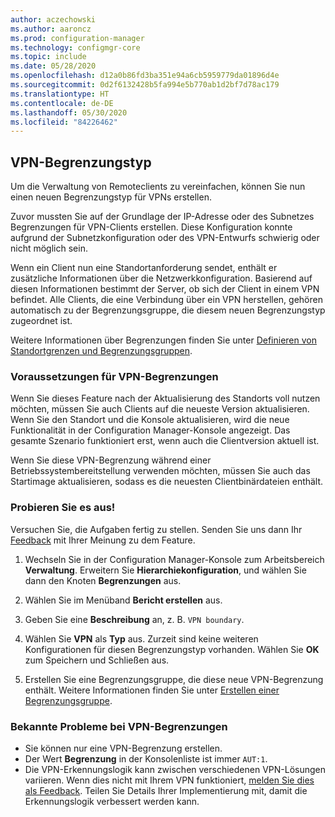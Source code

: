 ```yaml
---
author: aczechowski
ms.author: aaroncz
ms.prod: configuration-manager
ms.technology: configmgr-core
ms.topic: include
ms.date: 05/28/2020
ms.openlocfilehash: d12a0b86fd3ba351e94a6cb5959779da01896d4e
ms.sourcegitcommit: 0d2f6132428b5fa994e5b770ab1d2bf7d78ac179
ms.translationtype: HT
ms.contentlocale: de-DE
ms.lasthandoff: 05/30/2020
ms.locfileid: "84226462"
---
```

## <a name="vpn-boundary-type"></a><a name="bkmk_vpn"></a> VPN-Begrenzungstyp

<!--7020519-->

Um die Verwaltung von Remoteclients zu vereinfachen, können Sie nun einen neuen Begrenzungstyp für VPNs erstellen.

Zuvor mussten Sie auf der Grundlage der IP-Adresse oder des Subnetzes Begrenzungen für VPN-Clients erstellen. Diese Konfiguration konnte aufgrund der Subnetzkonfiguration oder des VPN-Entwurfs schwierig oder nicht möglich sein.

Wenn ein Client nun eine Standortanforderung sendet, enthält er zusätzliche Informationen über die Netzwerkkonfiguration. Basierend auf diesen Informationen bestimmt der Server, ob sich der Client in einem VPN befindet. Alle Clients, die eine Verbindung über ein VPN herstellen, gehören automatisch zu der Begrenzungsgruppe, die diesem neuen Begrenzungstyp zugeordnet ist.

Weitere Informationen über Begrenzungen finden Sie unter [Definieren von Standortgrenzen und Begrenzungsgruppen](../../../../servers/deploy/configure/define-site-boundaries-and-boundary-groups.md).

### <a name="prerequisites-for-vpn-boundary"></a>Voraussetzungen für VPN-Begrenzungen

Wenn Sie dieses Feature nach der Aktualisierung des Standorts voll nutzen möchten, müssen Sie auch Clients auf die neueste Version aktualisieren. Wenn Sie den Standort und die Konsole aktualisieren, wird die neue Funktionalität in der Configuration Manager-Konsole angezeigt. Das gesamte Szenario funktioniert erst, wenn auch die Clientversion aktuell ist.

Wenn Sie diese VPN-Begrenzung während einer Betriebssystembereitstellung verwenden möchten, müssen Sie auch das Startimage aktualisieren, sodass es die neuesten Clientbinärdateien enthält.

### <a name="try-it-out"></a>Probieren Sie es aus!

Versuchen Sie, die Aufgaben fertig zu stellen. Senden Sie uns dann Ihr [Feedback](../../technical-preview-2003.md#bkmk_feedback) mit Ihrer Meinung zu dem Feature.

1. Wechseln Sie in der Configuration Manager-Konsole zum Arbeitsbereich **Verwaltung**. Erweitern Sie **Hierarchiekonfiguration**, und wählen Sie dann den Knoten **Begrenzungen** aus.

1. Wählen Sie im Menüband **Bericht erstellen** aus.

1. Geben Sie eine **Beschreibung** an, z. B. `VPN boundary`.

1. Wählen Sie **VPN** als **Typ** aus. Zurzeit sind keine weiteren Konfigurationen für diesen Begrenzungstyp vorhanden. Wählen Sie **OK** zum Speichern und Schließen aus.

1. Erstellen Sie eine Begrenzungsgruppe, die diese neue VPN-Begrenzung enthält. Weitere Informationen finden Sie unter [Erstellen einer Begrenzungsgruppe](../../../../servers/deploy/configure/boundary-group-procedures.md#bkmk_create).

### <a name="known-issues-for-vpn-boundary"></a>Bekannte Probleme bei VPN-Begrenzungen

- Sie können nur eine VPN-Begrenzung erstellen.
- Der Wert **Begrenzung** in der Konsolenliste ist immer `AUT:1`.
- Die VPN-Erkennungslogik kann zwischen verschiedenen VPN-Lösungen variieren. Wenn dies nicht mit Ihrem VPN funktioniert, [melden Sie dies als Feedback](../../technical-preview-2003.md#bkmk_feedback). Teilen Sie Details Ihrer Implementierung mit, damit die Erkennungslogik verbessert werden kann.
